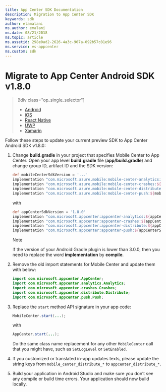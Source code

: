 ```yaml
---
title: App Center SDK Documentation
description: Migration to App Center SDK
keywords: sdk
author: elamalani
ms.author: emalani
ms.date: 08/21/2018
ms.topic: article
ms.assetid: 298e0ad2-2626-4a3c-907a-092b57c81e96
ms.service: vs-appcenter
ms.custom: sdk
---
```


# Migrate to App Center Android SDK v1.8.0

> [!div  class="op_single_selector"]
> * [Android](android.md)
> * [iOS](ios.md)
> * [React Native](react-native.md)
> * [UWP](uwp.md)
> * [Xamarin](xamarin.md)

Follow these steps to update your current preview SDK to App Center Android SDK v1.8.0:

1. Change **build.gradle** in your project that specifies Mobile Center to App Center.
    Open your app level **build.gradle** file (**app/build.gradle**) and change group ID, artifact ID and the SDK version:

    ```groovy
    def mobileCenterSdkVersion = '...'
    implementation "com.microsoft.azure.mobile:mobile-center-analytics:${mobileCenterSdkVersion}"
    implementation "com.microsoft.azure.mobile:mobile-center-crashes:${mobileCenterSdkVersion}"
    implementation "com.microsoft.azure.mobile:mobile-center-distribute:${mobileCenterSdkVersion}"
    implementation "com.microsoft.azure.mobile:mobile-center-push:${mobileCenterSdkVersion}"
    ```

    with

    ```groovy
    def appCenterSdkVersion = '1.8.0'
    implementation "com.microsoft.appcenter:appcenter-analytics:${appCenterSdkVersion}"
    implementation "com.microsoft.appcenter:appcenter-crashes:${appCenterSdkVersion}"
    implementation "com.microsoft.appcenter:appcenter-distribute:${appCenterSdkVersion}"
    implementation "com.microsoft.appcenter:appcenter-push:${appCenterSdkVersion}"
    ```

   > [!NOTE]
   > If the version of your Android Gradle plugin is lower than 3.0.0, then you need to replace the word **implementation** by **compile**.

2. Remove the old import statements for Mobile Center and update them with below:

    ```java
    import com.microsoft.appcenter.AppCenter;
    import com.microsoft.appcenter.analytics.Analytics;
    import com.microsoft.appcenter.crashes.Crashes;
    import com.microsoft.appcenter.distribute.Distribute;
    import com.microsoft.appcenter.push.Push;
    ```

3. Replace the `start` method API signature in your app code:

    ```java
    MobileCenter.start(...);
    ```

    with

    ```java
    AppCenter.start(...);
    ```

    Do the same class name replacement for any other `MobileCenter` call that you might have, such as `SetLogLevel` or `SetEnabled`.    

4. If you customized or translated in-app updates texts, please update the string keys from `mobile_center_distribute_*` to `appcenter_distribute_*`.

5. Build your application in Android Studio and make sure you don’t see any compile or build time errors. Your application should now build locally.
